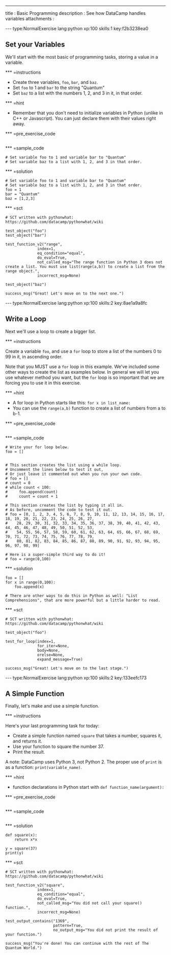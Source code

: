 ---
title       : Basic Programming
description : See how DataCamp handles variables
attachments :


--- type:NormalExercise lang:python xp:100 skills:1 key:f2b3238ea0
## Set your Variables

We'll start with the most basic of programming tasks, storing a value in a variable.

*** =instructions
- Create three variables, `foo`, `bar`, and `baz`.
- Set `foo` to 1 and `bar` to the string "Quantum"
- Set `baz` to a list with the numbers 1, 2, and 3 in it, in that order.

*** =hint
- Remember that you don't need to initialize variables in Python (unlike in C++ or Javascript). You can just declare them with their values right away.

*** =pre_exercise_code
```{python}

```

*** =sample_code
```{python}
# Set variable foo to 1 and variable bar to "Quantum"
# Set variable baz to a list with 1, 2, and 3 in that order.

```

*** =solution
```{python}
# Set variable foo to 1 and variable bar to "Quantum"
# Set variable baz to a list with 1, 2, and 3 in that order.
foo = 1
bar = "Quantum"
baz = [1,2,3]

```

*** =sct
```{python}
# SCT written with pythonwhat: https://github.com/datacamp/pythonwhat/wiki

test_object("foo")
test_object("bar")

test_function_v2("range",
              index=1,
              eq_condition="equal",
              do_eval=True,
              not_called_msg="The range function in Python 3 does not create a list. You must use list(range(a,b)) to create a list from the range object.",
              incorrect_msg=None)

test_object("baz")

success_msg("Great! Let's move on to the next one.")
```

--- type:NormalExercise lang:python xp:100 skills:2 key:8ae1a9a8fc
## Write a Loop

Next we'll use a loop to create a bigger list.

*** =instructions

Create a variable `foo`, and use a `for` loop to store a list of the numbers 0 to 99 in it, in ascending order.

Note that you MUST use a `for` loop in this example. We've included some other ways to create the list as examples below. In general we will let you use whatever method you want, but the `for` loop is so important that we are forcing you to use it in this exercise.

*** =hint
- A for loop in Python starts like this: `for x in list_name:`
- You can use the `range(a,b)` function to create a list of numbers from a to b-1.

*** =pre_exercise_code
```{python}

```

*** =sample_code
```{python}
# Write your for loop below.
foo = []


# This section creates the list using a while loop.
# Uncomment the lines below to test it out,
# Or just leave it commented out when you run your own code.
# foo = []
# count = 0
# while count < 100:
#     foo.append(count)
#     count = count + 1

# This section creates the list by typing it all in.
# As before, uncomment the code to test it out.
# foo = [0, 1, 2, 3, 4, 5, 6, 7, 8, 9, 10, 11, 12, 13, 14, 15, 16, 17, 18, 19, 20, 21, 22, 23, 24, 25, 26, 27, 
#    28, 29, 30, 31, 32, 33, 34, 35, 36, 37, 38, 39, 40, 41, 42, 43, 44, 45, 46, 47, 48, 49, 50, 51, 52, 53, 
#    54, 55, 56, 57, 58, 59, 60, 61, 62, 63, 64, 65, 66, 67, 68, 69, 70, 71, 72, 73, 74, 75, 76, 77, 78, 79, 
#    80, 81, 82, 83, 84, 85, 86, 87, 88, 89, 90, 91, 92, 93, 94, 95, 96, 97, 98, 99]

# Here is a super-simple third way to do it!
# foo = range(0,100)

```

*** =solution
```{python}
foo = []
for x in range(0,100):
    foo.append(x)

# There are other ways to do this in Python as well: "List Comprehensions", that are more powerful but a little harder to read.

```

*** =sct
```{python}
# SCT written with pythonwhat: https://github.com/datacamp/pythonwhat/wiki

test_object("foo")

test_for_loop(index=1,
              for_iter=None,
              body=None,
              orelse=None,
              expand_message=True)

success_msg("Great! Let's move on to the last stage.")

```

--- type:NormalExercise lang:python xp:100 skills:2 key:133eefc173
## A Simple Function

Finally, let's make and use a simple function.

*** =instructions

Here's your last programming task for today: 
- Create a simple function named `square` that takes a number, squares it, and returns it.
- Use your function to square the number 37.
- Print the result.

A note: DataCamp uses Python 3, not Python 2. The proper use of `print` is as a function: `print(variable_name)`.

*** =hint

- function declarations in Python start with `def function_name(argument):`

*** =pre_exercise_code
```{python}

```

*** =sample_code
```{python}

```

*** =solution
```{python}
def square(x):
    return x*x

y = square(37)
print(y)
```

*** =sct
```{python}
# SCT written with pythonwhat: https://github.com/datacamp/pythonwhat/wiki

test_function_v2("square",
              index=1,
              eq_condition="equal",
              do_eval=True,
              not_called_msg="You did not call your square() function.",
              incorrect_msg=None)

test_output_contains("1369",
                     pattern=True,
                     no_output_msg="You did not print the result of your function.")

success_msg("You're done! You can continue with the rest of The Quantum World.")

```
